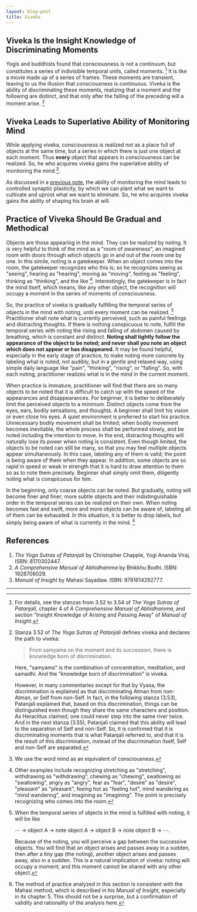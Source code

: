 ```yaml
---
layout: blog-post
title: Viveka
---
```


## Viveka Is the Insight Knowledge of Discriminating Moments

Yogis and buddhists found that consciousness is not a continuum, but constitutes a series of indivisible temporal units, called moments. [^moments] It is like a movie made up of a series of frames. These moments are transient, leaving to us the illusion that consciousness is continuous. Viveka is the ability of discriminating these moments, realizing that a moment and the following are distinct, and that only after the falling of the preceding will a moment arise. [^viveka]

  [^moments]: For details, see the stanzas from 3.52 to 3.54 of _The Yoga Sutras of Patanjali_, chapter 4 of _A Comprehensive Manual of Abhidhamma_, and section "Insight Knowledge of Arising and Passing Away" of _Manual of Insight_.

  [^viveka]: Stanza 3.52 of _The Yoga Sutras of Patanjali_ defines viveka and declares the path to viveka:

    > From samyama on the moment and its succession, there is knowledge born of discrimination.

    Here, "samyama" is the combination of concentration, meditation, and samadhi. And the "knowledge born of discrimination" is viveka.

    However, in many commentaries except for that by Vyasa, the discrimination is explained as that discriminating Atman from non-Atman, or Self from non-Self. In fact, in the following stanza (3.53), Patanjali explained that, based on this discrimination, things can be distinguished even though they share the same characters and position. As Heraclitus claimed, one could never step into the same river twice. And in the next stanza (3.55), Patanjali claimed that this ability will lead to the separation of Self and non-Self. So, it is confirmed that it is discriminating moments that is what Patanjali referred to, and that it is the result of this discrimination, instead of the discrimination itself, Self and non-Self are separated.

## Viveka Leads to Superlative Ability of Monitoring Mind

While applying viveka, consciousness is realized not as a place full of objects at the same time, but a series in which there is just one object at each moment. Thus **every** object that appears in consciousness can be realized. So, he who acquires viveka gains the superlative ability of monitoring the mind [^mind].

  [^mind]: We use the word mind as an equivalent of consciousness.

As discussed in a [previous note](2023-05-20-attention.md), the ability of monitoring the mind leads to controlled synaptic plasticity, by which we can plant what we want to cultivate and uproot what we want to eliminate. So, he who acquires viveka gains the ability of shaping his brain at will.

## Practice of Viveka Should Be Gradual and Methodical

Objects are those appearing in the mind. They can be realized by noting. It is very helpful to think of the mind as a "room of awareness", an imagined room with doors through which objects go in and out of the room one by one. In this simile, noting is a gatekeeper. When an object comes into the room, the gatekeeper recognizes who this is; so he recognizes seeing as "seeing", hearing as "hearing", moving as "moving", feeling as "feeling", thinking as "thinking", and the like [^other-examples]. Interestingly, the gatekeeper is in fact the mind itself, which means, like any other object, the recognition will occupy a moment in the series of moments of consciousness.

  [^other-examples]: Other examples include recognizing stretching as "stretching", withdrawing as "withdrawing", chewing as "chewing", swallowing as "swallowing", angry as "angry", fear as "fear", "desire" as "desire", "pleasant" as "pleasant", feeing hot as "feeling hot", mind wandering as "mind wandering", and imagining as "imagining". The point is precisely recognizing who comes into the room.

So, the practice of viveka is gradually fulfilling the temporal series of objects in the mind with noting, until every moment can be realized. [^fulfill-with-noting] Practitioner shall note what is currently perceived, such as painful feelings and distracting thoughts. If there is nothing conspicuous to note, fulfill the temporal series with noting the rising and falling of abdomen caused by breathing, which is constant and distinct. **Noting shall tightly follow the appearance of the object to be noted; and never shall you note an object which does not appear or has disappeared.** It may be found helpful, especially in the early stage of practice, to make noting more concrete by labeling what is noted, not audibly, but in a gentle and relaxed way, using simple daily language like "pain", "thinking", "rising", or "falling". So, with each noting, practitioner realizes what is in the mind in the current moment.

  [^fulfill-with-noting]: When the temporal series of objects in the mind is fulfilled with noting, it will be like

      ⋯ → object A → note object A → object B → note object B → ⋯.

    Because of the noting, you will perceive a gap between the successive objects. You will find that an object arises and passes away in a sudden, then after a tiny gap (the noting), another object arises and passes away, also in a sudden. This is a natural implication of viveka: noting will occupy a moment; and this moment cannot be shared with any other object.

When practice is immature, practitioner will find that there are so many objects to be noted that it is difficult to catch up with the speed of the appearances and disappearances. For beginner, it is better to deliberately limit the perceived objects to a minimum. Distinct objects come from the eyes, ears, bodily sensations, and thoughts. A beginner shall limit his vision or even close his eyes. A quiet environment is preferred to start his practice. Unnecessary bodily movement shall be limited; when bodily movement becomes inevitable, the whole process shall be performed slowly, and be noted including the intention to move. In the end, distracting thoughts will naturally lose its power when noting is consistent. Even though limited, the objects to be noted can still be many, so that you may feel multiple objects appear simultaneously. In this case, labeling any of them is valid; the point is being aware of them when they appear. In addition, some objects are so rapid in speed or weak in strength that it is hard to draw attention to them so as to note them precisely. Beginner shall simply omit them, diligently noting what is conspicuous for him.

In the beginning, only coarse objects can be noted. But gradually, noting will become finer and finer; more subtle objects and their indistinguishable order in the temporal series can be realized on their own. When noting becomes fast and swift, more and more objects can be aware of; labeling all of them can be exhausted. In this situation, it is better to drop labels, but simply being aware of what is currently in the mind. [^Mahasi-method]

  [^Mahasi-method]: The method of practice analyzed in this section is consistent with the Mahasi method, which is described in his _Manual of Insight_, especially in its chapter 5. This should not be a surprise, but a confirmation of validity and rationality of the analysis here.

## References

1. _The Yoga Sutras of Patanjali_ by Christopher Chapple, Yogi Ananda Viraj. ISBN: 8170302447.
2. _A Comprehensive Manual of Abhidhamma_ by Bhikkhu Bodhi. ISBN: 1928706029.
3. _Manual of Insight_ by Mahasi Sayadaw. ISBN: 9781614292777.

---
